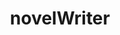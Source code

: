 ---
codehost: https://github.com/https://github.com/vkbo/novelwriter
logohandle: novelwriterio
sort: novelwriter
title: novelWriter
website: https://novelwriter.io/
---